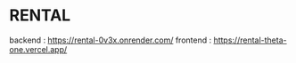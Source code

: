 # RENTAL

backend : https://rental-0v3x.onrender.com/
frontend : https://rental-theta-one.vercel.app/